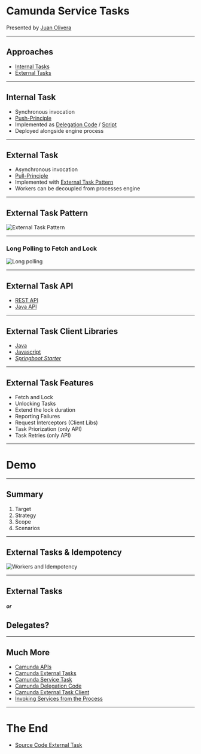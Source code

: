 # Camunda Service Tasks

Presented by [Juan Olivera](https://jpolivo.github.io/resume/)

---

## Approaches

* [Internal Tasks](https://docs.camunda.org/manual/7.9/reference/bpmn20/tasks/service-task/#calling-java-code)
* [External Tasks](https://docs.camunda.org/manual/7.7/user-guide/process-engine/external-tasks/)

---

## Internal Task

* Synchronous invocation
* [Push-Principle](https://camunda.com/best-practices/invoking-services-from-the-process/#_understanding_strong_push_and_pull_strong)
* Implemented as [Delegation Code](https://docs.camunda.org/manual/7.7/user-guide/process-engine/delegation-code/) / [Script](https://docs.camunda.org/manual/7.7/user-guide/process-engine/scripting/)
* Deployed alongside engine process

---

## External Task

* Asynchronous invocation
* [Pull-Principle](https://camunda.com/best-practices/invoking-services-from-the-process/#_understanding_strong_push_and_pull_strong)
* Implemented with [External Task Pattern](https://docs.camunda.org/manual/7.7/user-guide/process-engine/external-tasks/#the-external-task-pattern)
* Workers can be decoupled from processes engine

---

## External Task Pattern

![External Task Pattern](https://docs.camunda.org/manual/7.8/user-guide/process-engine/img/external-task-pattern.png)

---
### Long Polling to Fetch and Lock 

![Long polling](https://docs.camunda.org/manual/latest/user-guide/process-engine/img/external-task-long-polling.png)

---

## External Task API

* [REST API](https://docs.camunda.org/manual/7.8/reference/rest/external-task/)
* [Java API](https://docs.camunda.org/manual/7.8/user-guide/process-engine/external-tasks/#java-api)

---

## External Task Client Libraries
* [Java](https://github.com/camunda/camunda-external-task-client-java)
* [Javascript](https://github.com/camunda/camunda-external-task-client-js) 
* *[Springboot Starter](https://github.com/camunda/camunda-external-task-client-spring-boot)*

---

## External Task Features

* Fetch and Lock
* Unlocking Tasks
* Extend the lock duration
* Reporting Failures
* Request Interceptors (Client Libs)
* Task Priorization (only API)
* Task Retries (only API)

---

# Demo

---

## Summary

1. Target
2. Strategy
3. Scope
4. Scenarios
   
---

## External Tasks & Idempotency

![Workers and Idempotency](https://blog.camunda.com/post/2017/08/remote-workers-and-idempotency/idempotentWorker.png)

---
<!-- .slide: data-background="https://media.giphy.com/media/jPAdK8Nfzzwt2/giphy.gif" -->
## External Tasks

##### or

## Delegates?

---

## Much More

* [Camunda APIs](https://blog.bernd-ruecker.com/use-camunda-without-touching-java-and-get-an-easy-to-use-rest-based-orchestration-and-workflow-7bdf25ac198e)
* [Camunda External Tasks](https://docs.camunda.org/manual/7.8/user-guide/process-engine/external-tasks/)
* [Camunda Service Task](https://docs.camunda.org/manual/7.9/reference/bpmn20/tasks/service-task/)
* [Camunda Delegation Code](https://docs.camunda.org/manual/7.13/user-guide/process-engine/delegation-code/)
* [Camunda External Task Client](https://docs.camunda.org/manual/7.12/user-guide/ext-client/)
* [Invoking Services from the Process](https://camunda.com/best-practices/invoking-services-from-the-process/)

---

<!-- .slide: style="text-align: left;" -->
# The End 

* [Source Code External Task](https://github.com/jpOlivo/camunda-external-task)